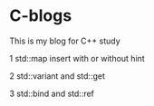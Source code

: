 # C-blogs

This is my blog for C++ study

1 std::map  insert  with or without hint

2 std::variant and std::get

3 std::bind and std::ref


